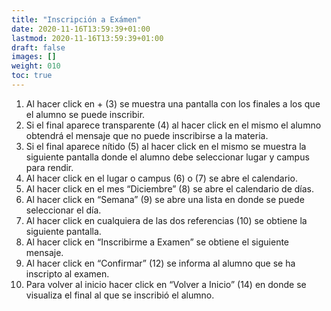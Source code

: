 ```yaml
---
title: "Inscripción a Exámen"
date: 2020-11-16T13:59:39+01:00
lastmod: 2020-11-16T13:59:39+01:00
draft: false
images: []
weight: 010
toc: true
---
```


1. Al hacer click en + (3) se muestra una pantalla con los finales a los que el alumno se puede inscribir.
1. Si el final aparece transparente (4) al hacer click en el mismo el alumno obtendrá el mensaje que no puede inscribirse a la materia.
1. Si el final aparece nítido (5) al hacer click en el mismo se muestra la siguiente pantalla donde el alumno debe seleccionar lugar y campus para rendir.
1. Al hacer click en el lugar o campus (6) o (7) se abre el calendario.
1. Al hacer click en el mes “Diciembre” (8) se abre el calendario de días.
1. Al hacer click en “Semana” (9) se abre una lista en donde se puede seleccionar el día.
1. Al hacer click en cualquiera de las dos referencias (10) se obtiene la siguiente pantalla.
1. Al hacer click en “Inscribirme a Examen” se obtiene el siguiente mensaje.
1. Al hacer click en “Confirmar” (12) se informa al alumno que se ha inscripto al examen.
1. Para volver al inicio hacer click en “Volver a Inicio” (14) en donde se visualiza el final al que se inscribió el alumno.
